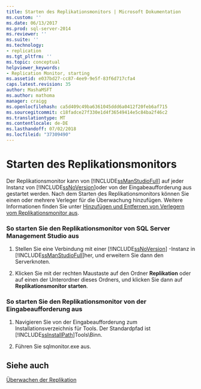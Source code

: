 ```yaml
---
title: Starten des Replikationsmonitors | Microsoft Dokumentation
ms.custom: ''
ms.date: 06/13/2017
ms.prod: sql-server-2014
ms.reviewer: ''
ms.suite: ''
ms.technology:
- replication
ms.tgt_pltfrm: ''
ms.topic: conceptual
helpviewer_keywords:
- Replication Monitor, starting
ms.assetid: e037bd27-cc87-4ee9-9e5f-83f6d717cfa4
caps.latest.revision: 35
author: MashaMSFT
ms.author: mathoma
manager: craigg
ms.openlocfilehash: ca5d409c49ba6361045ddd6a0412f20feb6af715
ms.sourcegitcommit: c18fadce27f330e1d4f36549414e5c84ba2f46c2
ms.translationtype: MT
ms.contentlocale: de-DE
ms.lasthandoff: 07/02/2018
ms.locfileid: "37309490"
---
```

# <a name="start-the-replication-monitor"></a>Starten des Replikationsmonitors
  Der Replikationsmonitor kann von [!INCLUDE[ssManStudioFull](../../../includes/ssmanstudiofull-md.md)] auf jeder Instanz von [!INCLUDE[ssNoVersion](../../../includes/ssnoversion-md.md)]oder von der Eingabeaufforderung aus gestartet werden. Nach dem Starten des Replikationsmonitors können Sie einen oder mehrere Verleger für die Überwachung hinzufügen. Weitere Informationen finden Sie unter [Hinzufügen und Entfernen von Verlegern vom Replikationsmonitor aus](add-and-remove-publishers-from-replication-monitor.md).  
  
### <a name="to-start-replication-monitor-from-sql-server-management-studio"></a>So starten Sie den Replikationsmonitor von SQL Server Management Studio aus  
  
1.  Stellen Sie eine Verbindung mit einer [!INCLUDE[ssNoVersion](../../../includes/ssnoversion-md.md)] -Instanz in [!INCLUDE[ssManStudioFull](../../../includes/ssmanstudiofull-md.md)]her, und erweitern Sie dann den Serverknoten.  
  
2.  Klicken Sie mit der rechten Maustaste auf den Ordner **Replikation** oder auf einen der Unterordner dieses Ordners, und klicken Sie dann auf **Replikationsmonitor starten**.  
  
### <a name="to-start-replication-monitor-from-the-command-prompt"></a>So starten Sie den Replikationsmonitor von der Eingabeaufforderung aus  
  
1.  Navigieren Sie von der Eingabeaufforderung zum Installationsverzeichnis für Tools. Der Standardpfad ist [!INCLUDE[ssInstallPath](../../../includes/ssinstallpath-md.md)]Tools\Binn\.  
  
2.  Führen Sie sqlmonitor.exe aus.  
  
## <a name="see-also"></a>Siehe auch  
 [Überwachen der Replikation](../monitoring-replication.md)  
  
  
